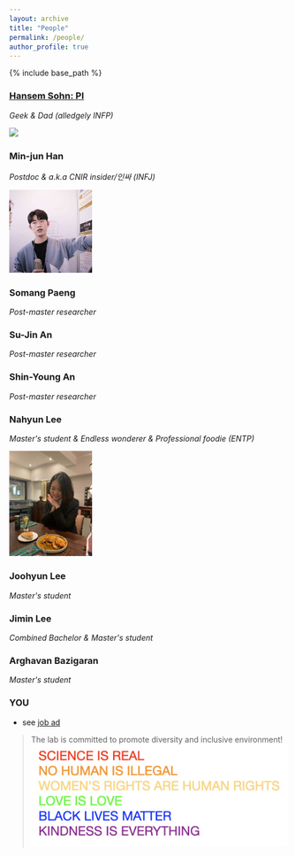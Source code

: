 ```yaml
---
layout: archive
title: "People"
permalink: /people/
author_profile: true
---
```


{% include base_path %}

### [Hansem Sohn: PI](https://hansem.github.io/)
_Geek & Dad (alledgely INFP)_

<img src="../images/HansemSohn_20170406_00_profile.jpg" width="150">

### Min-jun Han
_Postdoc & a.k.a CNIR insider/인싸 (INFJ)_

<img src="../images/minjun.jpg" width="150">

### Somang Paeng
_Post-master researcher_

### Su-Jin An
_Post-master researcher_

### Shin-Young An
_Post-master researcher_

### Nahyun Lee
_Master's student & Endless wonderer & Professional foodie (ENTP)_

<img src="../images/nahyun.jpg" width="150">

### Joohyun Lee
_Master's student_

### Jimin Lee
_Combined Bachelor & Master's student_

### Arghavan Bazigaran
_Master's student_

### YOU
  * see [job ad](https://natural-intelligence-lab.github.io/join)

> The lab is committed to promote diversity and inclusive environment!
![science_is_real](../images/SCIENCE_IS_REAL.jpeg)
